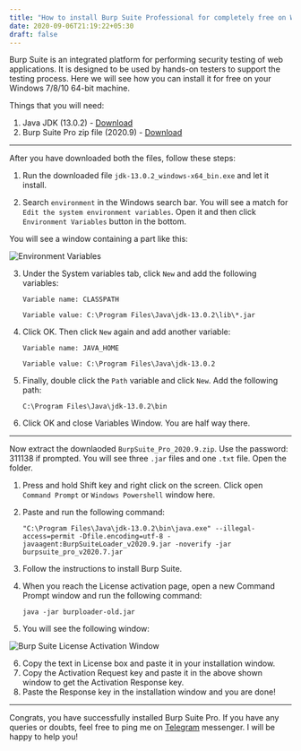 ```yaml
---
title: "How to install Burp Suite Professional for completely free on Windows."
date: 2020-09-06T21:19:22+05:30
draft: false
---
```


Burp Suite is an integrated platform for performing security testing of web applications. It is designed to be used by hands-on testers to support the testing process. Here we will see how you can install it for free on your Windows 7/8/10 64-bit machine.

Things that you will need:

1. Java JDK (13.0.2) - [Download](https://rb.gy/makqnd)
2. Burp Suite Pro zip file (2020.9) - [Download](https://t.me/burpsuite/135)

---

After you have downloaded both the files, follow these steps:

1. Run the downloaded file `jdk-13.0.2_windows-x64_bin.exe` and let it install.

2. Search `environment` in the Windows search bar. You will see a match for `Edit the system environment variables`. Open it and then click `Environment Variables` button in the bottom.

You will see a window containing a part like this:

![Environment Variables](https://www.linkpicture.com/q/variables.png)

3. Under the System variables tab, click `New` and add the following variables:

   `Variable name: CLASSPATH`

   `Variable value: C:\Program Files\Java\jdk-13.0.2\lib\*.jar`

4. Click OK. Then click `New` again and add another variable:

   `Variable name: JAVA_HOME`

   `Variable value: C:\Program Files\Java\jdk-13.0.2`

5. Finally, double click the `Path` variable and click `New`. Add the following path:

   `C:\Program Files\Java\jdk-13.0.2\bin`

6. Click OK and close Variables Window. You are half way there.

---

Now extract the downlaoded `BurpSuite_Pro_2020.9.zip`. Use the password: 311138 if prompted. You will see three `.jar` files and one `.txt` file. Open the folder.

1. Press and hold Shift key and right click on the screen. Click open `Command Prompt` or `Windows Powershell` window here.
2. Paste and run the following command:

   `"C:\Program Files\Java\jdk-13.0.2\bin\java.exe" --illegal-access=permit -Dfile.encoding=utf-8 -javaagent:BurpSuiteLoader_v2020.9.jar -noverify -jar burpsuite_pro_v2020.7.jar`

3. Follow the instructions to install Burp Suite.
4. When you reach the License activation page, open a new Command Prompt window and run the following command:

   `java -jar burploader-old.jar`

5. You will see the following window:

![Burp Suite License Activation Window](https://www.linkpicture.com/q/activation.png)

6. Copy the text in License box and paste it in your installation window.
7. Copy the Activation Request key and paste it in the above shown window to get the Activation Response key.
8. Paste the Response key in the installation window and you are done!

---

Congrats, you have successfully installed Burp Suite Pro. If you have any queries or doubts, feel free to ping me on [Telegram](https://t.me/vvekm) messenger. I will be happy to help you!
